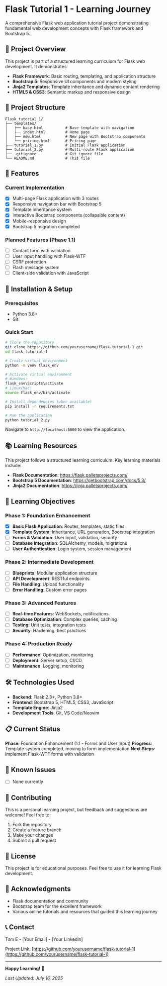 # Flask Tutorial 1 - Learning Journey

A comprehensive Flask web application tutorial project demonstrating fundamental web development concepts with Flask framework and Bootstrap 5.

## 🚀 Project Overview

This project is part of a structured learning curriculum for Flask web development. It demonstrates:

- **Flask Framework**: Basic routing, templating, and application structure
- **Bootstrap 5**: Responsive UI components and modern styling
- **Jinja2 Templates**: Template inheritance and dynamic content rendering
- **HTML5 & CSS3**: Semantic markup and responsive design

## 📁 Project Structure

```
Flask_tutorial_1/
├── templates/
│   ├── base.html          # Base template with navigation
│   ├── index.html         # Home page
│   ├── new.html           # New page with Bootstrap components
│   └── pricing.html       # Pricing page
├── tutorial_1.py          # Initial Flask application
├── tutorial_2.py          # Multi-route Flask application
├── .gitignore             # Git ignore file
└── README.md              # This file
```

## 🌟 Features

### Current Implementation
- [x] Multi-page Flask application with 3 routes
- [x] Responsive navigation bar with Bootstrap 5
- [x] Template inheritance system
- [x] Interactive Bootstrap components (collapsible content)
- [x] Mobile-responsive design
- [x] Bootstrap 5 migration completed

### Planned Features (Phase 1.1)
- [ ] Contact form with validation
- [ ] User input handling with Flask-WTF
- [ ] CSRF protection
- [ ] Flash message system
- [ ] Client-side validation with JavaScript

## 🔧 Installation & Setup

### Prerequisites
- Python 3.8+
- Git

### Quick Start
```bash
# Clone the repository
git clone https://github.com/yourusername/flask-tutorial-1.git
cd flask-tutorial-1

# Create virtual environment
python -m venv flask_env

# Activate virtual environment
# Windows:
flask_env\Scripts\activate
# Linux/Mac:
source flask_env/bin/activate

# Install dependencies (when available)
pip install -r requirements.txt

# Run the application
python tutorial_2.py
```

Navigate to `http://localhost:5000` to view the application.

## 📚 Learning Resources

This project follows a structured learning curriculum. Key learning materials include:

- **Flask Documentation**: https://flask.palletsprojects.com/
- **Bootstrap 5 Documentation**: https://getbootstrap.com/docs/5.3/
- **Jinja2 Documentation**: https://jinja.palletsprojects.com/

## 🎯 Learning Objectives

### Phase 1: Foundation Enhancement
- [x] **Basic Flask Application**: Routes, templates, static files
- [x] **Template System**: Inheritance, URL generation, Bootstrap integration
- [ ] **Forms & Validation**: User input, validation, security
- [ ] **Database Integration**: SQLAlchemy, models, migrations
- [ ] **User Authentication**: Login system, session management

### Phase 2: Intermediate Development
- [ ] **Blueprints**: Modular application structure
- [ ] **API Development**: RESTful endpoints
- [ ] **File Handling**: Upload functionality
- [ ] **Error Handling**: Custom error pages

### Phase 3: Advanced Features
- [ ] **Real-time Features**: WebSockets, notifications
- [ ] **Database Optimization**: Complex queries, caching
- [ ] **Testing**: Unit tests, integration tests
- [ ] **Security**: Hardening, best practices

### Phase 4: Production Ready
- [ ] **Performance**: Optimization, monitoring
- [ ] **Deployment**: Server setup, CI/CD
- [ ] **Maintenance**: Logging, monitoring

## 🛠️ Technologies Used

- **Backend**: Flask 2.3+, Python 3.8+
- **Frontend**: Bootstrap 5, HTML5, CSS3, JavaScript
- **Template Engine**: Jinja2
- **Development Tools**: Git, VS Code/Neovim

## 📋 Current Status

**Phase**: Foundation Enhancement (1.1 - Forms and User Input)
**Progress**: Template system completed, moving to form implementation
**Next Steps**: Implement Flask-WTF forms with validation

## 🐛 Known Issues

- [ ] None currently

## 🤝 Contributing

This is a personal learning project, but feedback and suggestions are welcome! Feel free to:

1. Fork the repository
2. Create a feature branch
3. Make your changes
4. Submit a pull request

## 📄 License

This project is for educational purposes. Feel free to use it for learning Flask development.

## 🙏 Acknowledgments

- Flask documentation and community
- Bootstrap team for the excellent framework
- Various online tutorials and resources that guided this learning journey

## 📞 Contact

Tom E - [Your Email] - [Your LinkedIn]

Project Link: [https://github.com/yourusername/flask-tutorial-1](https://github.com/yourusername/flask-tutorial-1)

---

**Happy Learning!** 🎉

*Last Updated: July 16, 2025*

